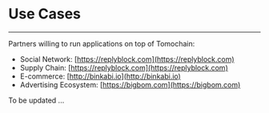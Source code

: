 # Use Cases
---
Partners willing to run applications on top of Tomochain:

- Social Network: [https://replyblock.com](https://replyblock.com)
- Supply Chain: [https://replyblock.com](https://replyblock.com)
- E-commerce: [http://binkabi.io](http://binkabi.io)
- Advertising Ecosystem: [https://bigbom.com](https://bigbom.com)

To be updated ...
